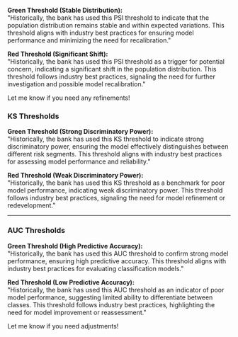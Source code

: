 **Green Threshold (Stable Distribution):**  
"Historically, the bank has used this PSI threshold to indicate that the population distribution remains stable and within expected variations. This threshold aligns with industry best practices for ensuring model performance and minimizing the need for recalibration."  

**Red Threshold (Significant Shift):**  
"Historically, the bank has used this PSI threshold as a trigger for potential concern, indicating a significant shift in the population distribution. This threshold follows industry best practices, signaling the need for further investigation and possible model recalibration."  

Let me know if you need any refinements!




### **KS Thresholds**  

**Green Threshold (Strong Discriminatory Power):**  
"Historically, the bank has used this KS threshold to indicate strong discriminatory power, ensuring the model effectively distinguishes between different risk segments. This threshold aligns with industry best practices for assessing model performance and reliability."  

**Red Threshold (Weak Discriminatory Power):**  
"Historically, the bank has used this KS threshold as a benchmark for poor model performance, indicating weak discriminatory power. This threshold follows industry best practices, signaling the need for model refinement or redevelopment."  

---  

### **AUC Thresholds**  

**Green Threshold (High Predictive Accuracy):**  
"Historically, the bank has used this AUC threshold to confirm strong model performance, ensuring high predictive accuracy. This threshold aligns with industry best practices for evaluating classification models."  

**Red Threshold (Low Predictive Accuracy):**  
"Historically, the bank has used this AUC threshold as an indicator of poor model performance, suggesting limited ability to differentiate between classes. This threshold follows industry best practices, highlighting the need for model improvement or reassessment."  

Let me know if you need adjustments!
